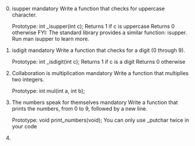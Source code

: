 0. isupper
mandatory
    Write a function that checks for uppercase character.

    Prototype: int _isupper(int c);
    Returns 1 if c is uppercase
    Returns 0 otherwise
    FYI: The standard library provides a similar function: isupper. Run man isupper to learn more.
1. isdigit
    mandatory
    Write a function that checks for a digit (0 through 9).

    Prototype: int _isdigit(int c);
    Returns 1 if c is a digit
    Returns 0 otherwise
2. Collaboration is multiplication
    mandatory
    Write a function that multiplies two integers.

    Prototype: int mul(int a, int b);
3. The numbers speak for themselves
    mandatory
    Write a function that prints the numbers, from 0 to 9, followed by a new line.

    Prototype: void print_numbers(void);
    You can only use _putchar twice in your code
4.